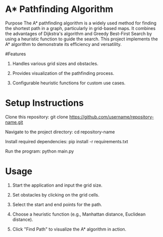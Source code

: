 # A* Pathfinding Algorithm
Purpose
The A* pathfinding algorithm is a widely used method for finding the shortest path in a graph, particularly in grid-based maps. It combines the advantages of Dijkstra's algorithm and Greedy Best-First Search by using a heuristic function to guide the search. This project implements the A\* algorithm to demonstrate its efficiency and versatility.

#Features
1) Handles various grid sizes and obstacles.

2) Provides visualization of the pathfinding process.

3) Configurable heuristic functions for custom use cases.
   
# Setup Instructions

Clone this repository:
git clone https://github.com/username/repository-name.git

Navigate to the project directory:
cd repository-name

Install required dependencies:
pip install -r requirements.txt

Run the program:
python main.py

# Usage
1) Start the application and input the grid size.

2) Set obstacles by clicking on the grid cells.

3) Select the start and end points for the path.

4) Choose a heuristic function (e.g., Manhattan distance, Euclidean distance).

5) Click "Find Path" to visualize the A\* algorithm in action.
